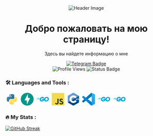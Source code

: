 <div id="header" align="center">
  <img src="https://i.giphy.com/media/v1.Y2lkPTc5MGI3NjExNmQ4emRoa2hmN2w1Z2ZwZWJmaXlvaDQ2dzRmaDF4dDhkMjQzY2s0NiZlcD12MV9pbnRlcm5hbF9naWZfYnlfaWQmY3Q9Zw/YbXLZ6dymH758xSEbM/giphy.gif" width="150" alt="Header Image"/>
  <h1>Добро пожаловать на мою страницу!</h1>
  <p>Здесь вы найдете информацию о мне</p>
</div>

<div id="badges" align="center">
  <a href="https://t.me/voolfi71" target="_blank">
    <img src="https://img.shields.io/badge/Telegram-blue?style=for-the-badge&logo=telegram" alt="Telegram Badge"/>
  </a>
  <br>
  <img src="https://komarev.com/ghpvc/?username=VoolFi71&style=flat-square&color=blue" alt="Profile Views"/>
  <img src="https://img.shields.io/badge/Status-Online-28a745?style=flat-square" alt="Status Badge"/>
</div>

### :hammer_and_wrench: Languages and Tools :

<div>
  <img src="https://github.com/devicons/devicon/blob/master/icons/python/python-original.svg" title="Java" alt="Java" width="40" height="40"/>&nbsp;
  <img src="https://github.com/devicons/devicon/blob/master/icons/fastapi/fastapi-original.svg" title="Java" alt="Java" width="40" height="40"/>&nbsp;
  <img src="https://github.com/devicons/devicon/blob/master/icons/go/go-original-wordmark.svg" title="Java" alt="Java" width="40" height="40"/>&nbsp;
  <img src="https://github.com/devicons/devicon/blob/master/icons/javascript/javascript-original.svg" title="Java" alt="Java" width="40" height="40"/>&nbsp;
  <img src="https://github.com/devicons/devicon/blob/master/icons/cplusplus/cplusplus-original.svg" title="Java" alt="Java" width="40" height="40"/>&nbsp;
  <img src="https://github.com/devicons/devicon/blob/master/icons/vscode/vscode-original.svg" title="Java" alt="Java" width="40" height="40"/>&nbsp;
    <img src="https://github.com/devicons/devicon/blob/master/icons/go/go-original-wordmark.svg" title="Java" alt="Java" width="40" height="40"/>&nbsp;
    <img src="https://github.com/devicons/devicon/blob/master/icons/go/go-original-wordmark.svg" title="Java" alt="Java" width="40" height="40"/>&nbsp;
</div>

### :fire: My Stats :

<a href="https://git.io/streak-stats"><img src="https://github-readme-streak-stats.herokuapp.com?user=VoolFi71&theme=nightowl" alt="GitHub Streak" /></a>
